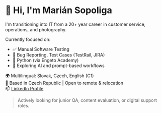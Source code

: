 # 👋 Hi, I'm Marián Sopoliga

I'm transitioning into IT from a 20+ year career in customer service, operations, and photography.

Currently focused on:
- ✅ Manual Software Testing
- 🧪 Bug Reporting, Test Cases (TestRail, JIRA)
- 🐍 Python (via Engeto Academy)
- 🤖 Exploring AI and prompt-based workflows

🌍 Multilingual: Slovak, Czech, English (C1)  
📍 Based in Czech Republic | Open to remote & relocation  
📫 [LinkedIn Profile](https://www.linkedin.com/in/marian-sopoliga/)

> Actively looking for junior QA, content evaluation, or digital support roles.
